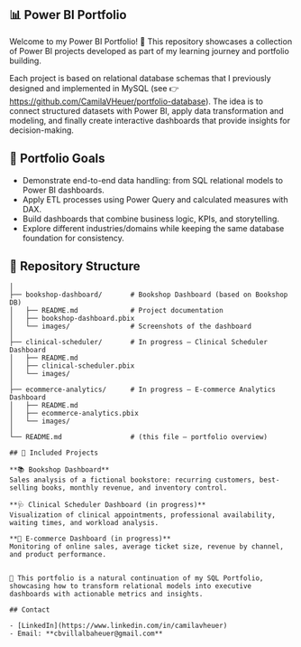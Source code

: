 ## 📊 Power BI Portfolio

Welcome to my Power BI Portfolio! 🚀
This repository showcases a collection of Power BI projects developed as part of my learning journey and portfolio building.

Each project is based on relational database schemas that I previously designed and implemented in MySQL (see 👉 https://github.com/CamilaVHeuer/portfolio-database). The idea is to connect structured datasets with Power BI, apply data transformation and modeling, and finally create interactive dashboards that provide insights for decision-making.

## 🎯 Portfolio Goals

- Demonstrate end-to-end data handling: from SQL relational models to Power BI dashboards.
- Apply ETL processes using Power Query and calculated measures with DAX.
- Build dashboards that combine business logic, KPIs, and storytelling.
- Explore different industries/domains while keeping the same database foundation for consistency.

## 📂 Repository Structure

```/powerbi-portfolio/
│
├── bookshop-dashboard/       # Bookshop Dashboard (based on Bookshop DB)
│   ├── README.md             # Project documentation
│   ├── bookshop-dashboard.pbix
│   └── images/               # Screenshots of the dashboard
│
├── clinical-scheduler/       # In progress – Clinical Scheduler Dashboard
│   ├── README.md
│   ├── clinical-scheduler.pbix
│   └── images/
│
├── ecommerce-analytics/      # In progress – E-commerce Analytics Dashboard
│   ├── README.md
│   ├── ecommerce-analytics.pbix
│   └── images/
│
└── README.md                 # (this file – portfolio overview) 

## 🚀 Included Projects

**📚 Bookshop Dashboard**
Sales analysis of a fictional bookstore: recurring customers, best-selling books, monthly revenue, and inventory control.

**🩺 Clinical Scheduler Dashboard (in progress)**
Visualization of clinical appointments, professional availability, waiting times, and workload analysis.

**🛒 E-commerce Dashboard (in progress)**
Monitoring of online sales, average ticket size, revenue by channel, and product performance.


📌 This portfolio is a natural continuation of my SQL Portfolio, showcasing how to transform relational models into executive dashboards with actionable metrics and insights.

## Contact

- [LinkedIn](https://www.linkedin.com/in/camilavheuer)
- Email: **cbvillalbaheuer@gmail.com**
